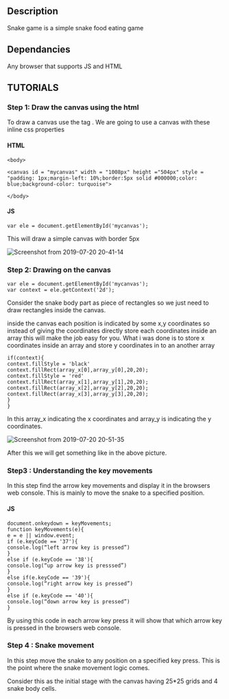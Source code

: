 
## Description
Snake game is a simple snake food eating game

## Dependancies

Any browser that supports JS and HTML 

## TUTORIALS

### Step 1: Draw the canvas using the html

To draw a canvas use the <canvas>  tag . We are going to use a canvas with these inline css properties

#### HTML

```
<body>

<canvas id = "mycanvas" width = "1008px" height ="504px" style = "padding: 1px;margin-left: 10%;border:5px solid #000000;color: blue;background-color: turquoise">

</body>
```

#### JS

```
var ele = document.getElementById('mycanvas');
```

This will draw a simple canvas with border 5px

![Screenshot from 2019-07-20 20-41-14](https://user-images.githubusercontent.com/26246256/61580374-022fa400-ab2f-11e9-99a7-e3d299a6d937.png)

### Step 2: Drawing on the canvas

```
var ele = document.getElementById('mycanvas');
var context = ele.getContext('2d');
```
Consider the snake body part as piece of rectangles so we just need to draw rectangles inside the canvas.

inside the canvas each position is indicated by some x,y coordinates so instead of giving the coordinates directly store each coordinates inside an array this will make the job easy for you. What i was done is to store x coordinates inside an array and store y coordinates in to an another array

```
if(context){
context.fillStyle = 'black'
context.fillRect(array_x[0],array_y[0],20,20);
context.fillStyle = 'red'
context.fillRect(array_x[1],array_y[1],20,20);
context.fillRect(array_x[2],array_y[2],20,20);
context.fillRect(array_x[3],array_y[3],20,20);
}
}
```

In this array_x indicating the x coordinates and array_y is indicating the y coordinates.

![Screenshot from 2019-07-20 20-51-35](https://user-images.githubusercontent.com/26246256/61580486-58e9ad80-ab30-11e9-9481-1a15f6618a86.png)

After this we will get something like in the above picture.

### Step3 : Understanding the key movements

In this step find the arrow key movements and display it in the browsers web console. This is mainly to move the snake to a specified position.

#### JS

``````
document.onkeydown = keyMovements;
function keyMovements(e){ 
e = e || window.event;
if (e.keyCode == '37'){
console.log(“left arrow key is pressed”)
}
else if (e.keyCode == '38'){
console.log(“up arrow key is presssed”)
}
else if(e.keyCode == '39'){
console.log(“right arrow key is pressed”)
}
else if (e.keyCode == '40'){
console.log(“down arrow key is pressed”)
}
``````
By using this code in each arrow key press it will show that which arrow key is pressed in the browsers web console.

### Step 4 : Snake movement

In this step move the snake to any position on a specified key press. This is the point where the snake movement logic comes.

Consider this as the initial stage with the canvas having 25*25 grids and 4 snake body cells.


    
